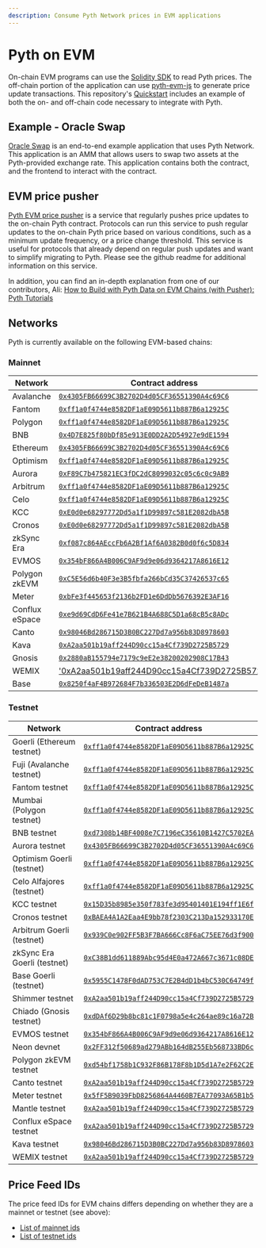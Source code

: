 ```yaml
---
description: Consume Pyth Network prices in EVM applications
---
```


# Pyth on EVM

On-chain EVM programs can use the [Solidity SDK](https://github.com/pyth-network/pyth-sdk-solidity) to read Pyth prices. The off-chain portion of the application can use [pyth-evm-js](https://github.com/pyth-network/pyth-crosschain/tree/main/target_chains/ethereum/sdk/js) to generate price update transactions. This repository's [Quickstart](https://github.com/pyth-network/pyth-crosschain/tree/main/target_chains/ethereum/sdk/js#quickstart) includes an example of both the on- and off-chain code necessary to integrate with Pyth.

## Example - Oracle Swap 

[Oracle Swap](https://github.com/pyth-network/pyth-crosschain/tree/main/target_chains/ethereum/examples/oracle_swap) is an end-to-end example application that uses Pyth Network.
This application is an AMM that allows users to swap two assets at the Pyth-provided exchange rate. This application contains both the contract, and the frontend to interact with the contract. 

## EVM price pusher

[Pyth EVM price pusher](https://github.com/pyth-network/pyth-crosschain/tree/main/price_pusher)
is a service that regularly pushes price updates to the on-chain Pyth contract.
Protocols can run this service to push regular updates to the on-chain Pyth price based on various conditions, such as a minimum update frequency, or a price change threshold.
This service is useful for protocols that already depend on regular push updates and want to simplify  migrating to Pyth.
Please see the github readme for additional information on this service.

In addition, you can find an in-depth explanation from one of our contributors, Ali:
[How to Build with Pyth Data on EVM Chains (with Pusher): Pyth Tutorials](https://youtu.be/yhmo81JOH10)

## Networks

Pyth is currently available on the following EVM-based chains:


### Mainnet

| Network        | Contract address                             |
| -------------- | -------------------------------------------- |
| Avalanche      | [`0x4305FB66699C3B2702D4d05CF36551390A4c69C6`](https://snowtrace.io/address/0x4305fb66699c3b2702d4d05cf36551390a4c69c6) |
| Fantom         | [`0xff1a0f4744e8582DF1aE09D5611b887B6a12925C`](https://ftmscan.com/address/0xff1a0f4744e8582df1ae09d5611b887b6a12925c) |
| Polygon        | [`0xff1a0f4744e8582DF1aE09D5611b887B6a12925C`](https://polygonscan.com/address/0xff1a0f4744e8582df1ae09d5611b887b6a12925c) |
| BNB            | [`0x4D7E825f80bDf85e913E0DD2A2D54927e9dE1594`](https://bscscan.com/address/0x4d7e825f80bdf85e913e0dd2a2d54927e9de1594) |
| Ethereum       | [`0x4305FB66699C3B2702D4d05CF36551390A4c69C6`](https://etherscan.io/address/0x4305fb66699c3b2702d4d05cf36551390a4c69c6) |
| Optimism       | [`0xff1a0f4744e8582DF1aE09D5611b887B6a12925C`](https://optimistic.etherscan.io/address/0xff1a0f4744e8582df1ae09d5611b887b6a12925c) |
| Aurora         | [`0xF89C7b475821EC3fDC2dC8099032c05c6c0c9AB9`](https://explorer.aurora.dev/address/0xF89C7b475821EC3fDC2dC8099032c05c6c0c9AB9) |
| Arbitrum       | [`0xff1a0f4744e8582DF1aE09D5611b887B6a12925C`](https://arbiscan.io/address/0xff1a0f4744e8582df1ae09d5611b887b6a12925c) |
| Celo           | [`0xff1a0f4744e8582DF1aE09D5611b887B6a12925C`](https://celoscan.io/address/0xff1a0f4744e8582df1ae09d5611b887b6a12925c) |
| KCC            | [`0xE0d0e68297772Dd5a1f1D99897c581E2082dbA5B`](https://explorer.kcc.io/en/address/0xe0d0e68297772dd5a1f1d99897c581e2082dba5b) |
| Cronos         | [`0xE0d0e68297772Dd5a1f1D99897c581E2082dbA5B`](https://cronoscan.com/address/0xe0d0e68297772dd5a1f1d99897c581e2082dba5b) |
| zkSync Era     | [`0xf087c864AEccFb6A2Bf1Af6A0382B0d0f6c5D834`](https://explorer.zksync.io/address/0xf087c864AEccFb6A2Bf1Af6A0382B0d0f6c5D834) |
| EVMOS          | [`0x354bF866A4B006C9AF9d9e06d9364217A8616E12`](https://www.mintscan.io/evmos/evm/contract/0x354bF866A4B006C9AF9d9e06d9364217A8616E12) |
| Polygon zkEVM  | [`0xC5E56d6b40F3e3B5fbfa266bCd35C37426537c65`](https://zkevm.polygonscan.com/address/0xc5e56d6b40f3e3b5fbfa266bcd35c37426537c65) |
| Meter          | [`0xbFe3f445653f2136b2FD1e6DdDb5676392E3AF16`](https://scan.meter.io/address/0xbfe3f445653f2136b2fd1e6dddb5676392e3af16) |
| Conflux eSpace | [`0xe9d69CdD6Fe41e7B621B4A688C5D1a68cB5c8ADc`](https://evm.confluxscan.io/address/0xe9d69cdd6fe41e7b621b4a688c5d1a68cb5c8adc) |
| Canto          | [`0x98046Bd286715D3B0BC227Dd7a956b83D8978603`](https://www.mintscan.io/canto/evm/contract/0x98046Bd286715D3B0BC227Dd7a956b83D8978603) |
| Kava           | [`0xA2aa501b19aff244D90cc15a4Cf739D2725B5729`](https://explorer.kava.io/address/0xA2aa501b19aff244D90cc15a4Cf739D2725B5729) |
| Gnosis         | [`0x2880aB155794e7179c9eE2e38200202908C17B43`](https://gnosisscan.io/address/0x2880ab155794e7179c9ee2e38200202908c17b43) |
| WEMIX          | ['0xA2aa501b19aff244D90cc15a4Cf739D2725B5729`](https://explorer.wemix.com/address/0xA2aa501b19aff244D90cc15a4Cf739D2725B5729) |
| Base           | [`0x8250f4aF4B972684F7b336503E2D6dFeDeB1487a`](https://basescan.org/address/0x8250f4aF4B972684F7b336503E2D6dFeDeB1487a#internaltx) |


### Testnet

| Network                     | Contract address                             |
| --------------------------- | -------------------------------------------- |
| Goerli (Ethereum testnet)   | [`0xff1a0f4744e8582DF1aE09D5611b887B6a12925C`](https://goerli.etherscan.io/address/0xff1a0f4744e8582DF1aE09D5611b887B6a12925C) |
| Fuji (Avalanche testnet)    | [`0xff1a0f4744e8582DF1aE09D5611b887B6a12925C`](https://testnet.snowtrace.io/address/0xff1a0f4744e8582DF1aE09D5611b887B6a12925C) |
| Fantom testnet              | [`0xff1a0f4744e8582DF1aE09D5611b887B6a12925C`](https://testnet.ftmscan.com/address/0xff1a0f4744e8582df1ae09d5611b887b6a12925c) |
| Mumbai (Polygon testnet)    | [`0xff1a0f4744e8582DF1aE09D5611b887B6a12925C`](https://mumbai.polygonscan.com/address/0xff1a0f4744e8582DF1aE09D5611b887B6a12925C) |
| BNB testnet                 | [`0xd7308b14BF4008e7C7196eC35610B1427C5702EA`](https://testnet.bscscan.com/address/0xd7308b14BF4008e7C7196eC35610B1427C5702EA) |
| Aurora testnet              | [`0x4305FB66699C3B2702D4d05CF36551390A4c69C6`](https://explorer.testnet.aurora.dev/address/0x4305FB66699C3B2702D4d05CF36551390A4c69C6) |
| Optimism Goerli (testnet)   | [`0xff1a0f4744e8582DF1aE09D5611b887B6a12925C`](https://goerli-optimism.etherscan.io/address/0xff1a0f4744e8582df1ae09d5611b887b6a12925c) |
| Celo Alfajores (testnet)    | [`0xff1a0f4744e8582DF1aE09D5611b887B6a12925C`](https://explorer.celo.org/alfajores/address/0xff1a0f4744e8582DF1aE09D5611b887B6a12925C) |
| KCC testnet                 | [`0x15D35b8985e350f783fe3d95401401E194ff1E6f`](https://scan-testnet.kcc.network/address/0x15D35b8985e350f783fe3d95401401E194ff1E6f) |
| Cronos testnet              | [`0xBAEA4A1A2Eaa4E9bb78f2303C213Da152933170E`](https://cronos.org/explorer/testnet3/address/0xBAEA4A1A2Eaa4E9bb78f2303C213Da152933170E) |
| Arbitrum Goerli (testnet)   | [`0x939C0e902FF5B3F7BA666Cc8F6aC75EE76d3f900`](https://goerli.arbiscan.io/address/0x939C0e902FF5B3F7BA666Cc8F6aC75EE76d3f900) |
| zkSync Era Goerli (testnet) | [`0xC38B1dd611889Abc95d4E0a472A667c3671c08DE`](https://goerli.explorer.zksync.io/address/0xC38B1dd611889Abc95d4E0a472A667c3671c08DE) |
| Base Goerli (testnet)       | [`0x5955C1478F0dAD753C7E2B4dD1b4bC530C64749f`](https://goerli.basescan.org/address/0x5955c1478f0dad753c7e2b4dd1b4bc530c64749f) |
| Shimmer testnet             | [`0xA2aa501b19aff244D90cc15a4Cf739D2725B5729`](https://explorer.evm.testnet.shimmer.network/address/0xA2aa501b19aff244D90cc15a4Cf739D2725B5729) |
| Chiado (Gnosis testnet)     | [`0xdDAf6D29b8bc81c1F0798a5e4c264ae89c16a72B`](https://blockscout.com/gnosis/chiado/address/0xdDAf6D29b8bc81c1F0798a5e4c264ae89c16a72B) |
| EVMOS testnet               | [`0x354bF866A4B006C9AF9d9e06d9364217A8616E12`](https://evm.evmos.dev/address/0x354bF866A4B006C9AF9d9e06d9364217A8616E12) |
| Neon devnet                 | [`0x2FF312f50689ad279ABb164dB255Eb568733BD6c`](https://neonscan.org/address/0x2FF312f50689ad279ABb164dB255Eb568733BD6c) |
| Polygon zkEVM testnet       | [`0xd54bf1758b1C932F86B178F8b1D5d1A7e2F62C2E`](https://testnet-zkevm.polygonscan.com/address/0xd54bf1758b1c932f86b178f8b1d5d1a7e2f62c2e) |
| Canto testnet               | [`0xA2aa501b19aff244D90cc15a4Cf739D2725B5729`](https://testnet-explorer.canto.neobase.one/address/0xA2aa501b19aff244D90cc15a4Cf739D2725B5729) |
| Meter testnet               | [`0x5fF5B9039FbD8256864A4460B7EA77093A65B1b5`](https://scan-warringstakes.meter.io/address/0x5ff5b9039fbd8256864a4460b7ea77093a65b1b5) |
| Mantle testnet              | [`0xA2aa501b19aff244D90cc15a4Cf739D2725B5729`](https://explorer.testnet.mantle.xyz/address/0xA2aa501b19aff244D90cc15a4Cf739D2725B5729) |
| Conflux eSpace testnet      | [`0xA2aa501b19aff244D90cc15a4Cf739D2725B5729`](https://evmtestnet.confluxscan.io/address/0xa2aa501b19aff244d90cc15a4cf739d2725b5729) |
| Kava testnet                | [`0x98046Bd286715D3B0BC227Dd7a956b83D8978603`](https://explorer.testnet.kava.io/address/0x98046Bd286715D3B0BC227Dd7a956b83D8978603) |
| WEMIX testnet              | [`0xA2aa501b19aff244D90cc15a4Cf739D2725B5729`](https://explorer.test.wemix.com/address/0xA2aa501b19aff244D90cc15a4Cf739D2725B5729) |


## Price Feed IDs

The price feed IDs for EVM chains differs depending on whether they are a mainnet or testnet (see above):
* [List of mainnet ids](https://pyth.network/developers/price-feed-ids#pyth-evm-mainnet)
* [List of testnet ids](https://pyth.network/developers/price-feed-ids#pyth-evm-testnet)
